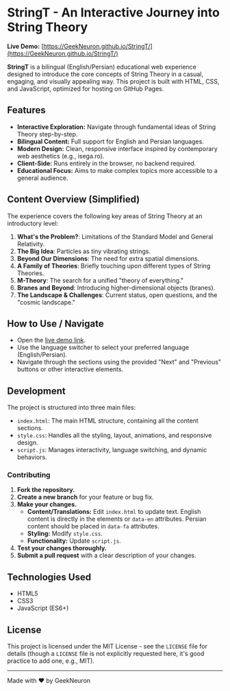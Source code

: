# StringT - An Interactive Journey into String Theory

**Live Demo:** [https://GeekNeuron.github.io/StringT/](https://GeekNeuron.github.io/StringT/)

**StringT** is a bilingual (English/Persian) educational web experience designed to introduce the core concepts of String Theory in a casual, engaging, and visually appealing way. This project is built with HTML, CSS, and JavaScript, optimized for hosting on GitHub Pages.

## Features

* **Interactive Exploration:** Navigate through fundamental ideas of String Theory step-by-step.
* **Bilingual Content:** Full support for English and Persian languages.
* **Modern Design:** Clean, responsive interface inspired by contemporary web aesthetics (e.g., isega.ro).
* **Client-Side:** Runs entirely in the browser, no backend required.
* **Educational Focus:** Aims to make complex topics more accessible to a general audience.

## Content Overview (Simplified)

The experience covers the following key areas of String Theory at an introductory level:

1.  **What's the Problem?**: Limitations of the Standard Model and General Relativity.
2.  **The Big Idea**: Particles as tiny vibrating strings.
3.  **Beyond Our Dimensions**: The need for extra spatial dimensions.
4.  **A Family of Theories**: Briefly touching upon different types of String Theories.
5.  **M-Theory**: The search for a unified "theory of everything."
6.  **Branes and Beyond**: Introducing higher-dimensional objects (branes).
7.  **The Landscape & Challenges**: Current status, open questions, and the "cosmic landscape."

## How to Use / Navigate

* Open the [live demo link](https://GeekNeuron.github.io/StringT/).
* Use the language switcher to select your preferred language (English/Persian).
* Navigate through the sections using the provided "Next" and "Previous" buttons or other interactive elements.

## Development

The project is structured into three main files:

* `index.html`: The main HTML structure, containing all the content sections.
* `style.css`: Handles all the styling, layout, animations, and responsive design.
* `script.js`: Manages interactivity, language switching, and dynamic behaviors.

### Contributing

1.  **Fork the repository.**
2.  **Create a new branch** for your feature or bug fix.
3.  **Make your changes.**
    * **Content/Translations:** Edit `index.html` to update text. English content is directly in the elements or `data-en` attributes. Persian content should be placed in `data-fa` attributes.
    * **Styling:** Modify `style.css`.
    * **Functionality:** Update `script.js`.
4.  **Test your changes thoroughly.**
5.  **Submit a pull request** with a clear description of your changes.

## Technologies Used

* HTML5
* CSS3
* JavaScript (ES6+)

## License

This project is licensed under the MIT License - see the `LICENSE` file for details (though a `LICENSE` file is not explicitly requested here, it's good practice to add one, e.g., MIT).

---
Made with ❤️ by GeekNeuron
